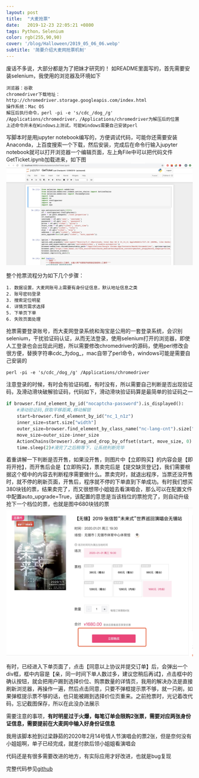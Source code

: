 ```yaml
---
layout: post
title:  "大麦抢票"
date:   2019-12-23 22:05:21 +0800
tags: Python，Selenium
color: rgb(255,90,90)
cover: '/blog/Halloween/2019_05_06_06.webp'
subtitle: '简要介绍大麦网抢票机制'
---
```

废话不多说，大部分都是为了把妹才研究的！
如README里面写的，首先需要安装selenium，我使用的浏览器及环境如下

```
浏览器：谷歌
chromedriver下载地址：http://chromedriver.storage.googleapis.com/index.html
操作系统：Mac OS
解压后执行命令，perl -pi -e 's/cdc_/dog_/g' /Applications/chromedriver，/Applications/chromedriver为解压后的位置
上述命令并未在Windows上测试，可能Windows需要自己安装perl
```
写脚本时是用jupyter notebook编写的，方便调试代码，可能你还需要安装Anaconda，上百度搜索一个下载，然后安装，完成后在命令行输入jupyter notebook就可以打开浏览器一个编辑页面，左上角File中可以把代码文件GetTicket.ipynb加载进来，如下图
![image](/blog/blog_damai_ticket/notebook.jpg)

整个抢票流程分为如下几个步骤：

```
1. 数据设置，大麦网账号上需要有身份证信息，默认地址信息之类
2. 账号密码登录
3. 搜索定位明星
4. 详情页需求选择
5. 下单页下单
6. 失败页面处理
```

抢票需要登录账号，而大麦网登录系统和淘宝是公用的一套登录系统，会识别selenium，干扰验证码认证，从而无法登录，使用selenium打开的浏览器，即使人工登录也会出现此问题，所以需要修改chromedriver的源码，使用perl修改会很方便，替换字符串cdc\_为dog\_，mac自带了perl命令，windows可能是需要自己安装的

```
perl -pi -e 's/cdc_/dog_/g' /Applications/chromedriver
```
注意登录的时候，有时会有验证码框，有时没有，所以需要自己判断是否出现验证码，及滑动滑块破解验证码，代码如下，滑动滑块验证码算是最简单的验证码之一

```python
if browser.find_element_by_id("nocaptcha-password").is_displayed():
    #滑动验证码,获取平移距离,移动解锁
    start=browser.find_element_by_id("nc_1_n1z")
    inner_size=start.size["width"]
    outer_size=browser.find_element_by_class_name("nc-lang-cnt").size["width"]
    move_size=outer_size-inner_size
    ActionChains(browser).drag_and_drop_by_offset(start, move_size, 0).perform()
    time.sleep(2)#滑完了之后稍等下，让系统判断完毕
```

着重讲解一下判断是否开售，如果没开售，则图片中【立即购买】的内容会是【即将开抢】，而开售后会是【立即购买】，票卖完后是【提交缺货登记】，我们需要根据这个框中的内容去判断程序需要做什么。票卖完时，就退出程序，当票还没开售时，就不停的刷新页面，开售后，程序就不停的下单直到下单成功。有时我们想买380块钱的票，结果卖完了，而又很想带小姐姐去看演唱会，那么可以在配置文件中配置auto_upgrade=True，该配置的意思是当该档位的票抢完了，则自动升级抢下一个档位的票，也就是图中680块钱的票
![image](/blog/blog_damai_ticket/buy.jpg)

有时，已经进入下单页面了，点击【同意以上协议并提交订单】后，会弹出一个div框，框中内容是【亲，同一时间下单人数过多，建议您稍后再试】，点击框中的确认按钮，就会把用户踢到选择价位、购票数量的详情页，我用的解决办法是直接刷新浏览器，再操作一遍，然后点击同意，只要不弹框提示票不够，就一只刷，如果弹框提示票不够的话，也只能被踢到选择价位页重来。之前抢票时，光记着改代码，忘记截图保存，所以在此没办法展示

需要注意的事项，**有时明星过于火爆，每笔订单会限购2张票，需要对应两张身份证信息，需要提前在大麦网中输入好身份证信息**

我用该脚本抢到过梁静茹的2020年2月14号情人节演唱会的票2张，但是奈何没有小姐姐啊，单子已经完成，就差付款后领小姐姐看演唱会

代码还是有很多需要改进的地方，有实际应用才好改进，也就是bug复现

完整代码参见[github](https://github.com/WhisperLoli/DaMai)
